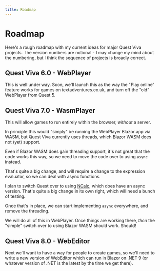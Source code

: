 ```yaml
---
title: Roadmap
---
```


# Roadmap

Here's a rough roadmap with my current ideas for major Quest Viva projects. The version numbers are notional - I may change my mind about the numbering, but I think the sequence of projects is broadly correct.

## Quest Viva 6.0 - WebPlayer

This is well under way. Soon, we'll launch this as the way the "Play online" feature works for games on textadventures.co.uk, and turn off the "old" WebPlayer from Quest 5.

## Quest Viva 7.0 - WasmPlayer

This will allow games to run entirely within the browser, _without_ a server.

In principle this would "simply" be running the WebPlayer Blazor app via WASM, but Quest Viva currently uses threads, which Blazor WASM does not (yet) support.

Even if Blazor WASM does gain threading support, it's not great that the code works this way, so we need to move the code over to using `async` instead.

That's quite a big change, and will require a change to the expression evaluator, so we can deal with async functions.

I plan to switch Quest over to using [NCalc](https://github.com/ncalc/ncalc), which does have an async version. That's quite a big change in its own right, which will need a bunch of testing.

Once that's in place, we can start implementing `async` everywhere, and remove the threading.

We will do all of this in WebPlayer. Once things are working there, _then_ the "simple" switch over to using Blazor WASM should work. Should!

## Quest Viva 8.0 - WebEditor

Next we'll want to have a way for people to create games, so we'll need to write a new version of WebEditor which can run in Blazor on .NET 9 (or whatever version of .NET is the latest by the time we get there).